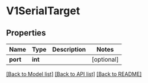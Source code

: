 # V1SerialTarget

## Properties
Name | Type | Description | Notes
------------ | ------------- | ------------- | -------------
**port** | **int** |  | [optional]

[[Back to Model list]](../README.md#documentation-for-models) [[Back to API list]](../README.md#documentation-for-api-endpoints) [[Back to README]](../README.md)


